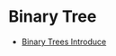 # Binary Tree

- [Binary Trees Introduce](https://www.cs.cmu.edu/~adamchik/15-121/lectures/Trees/trees.html)